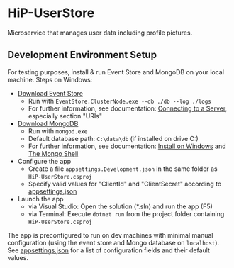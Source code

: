 # HiP-UserStore

Microservice that manages user data including profile pictures.

## Development Environment Setup
For testing purposes, install & run Event Store and MongoDB on your local machine. Steps on Windows:

* [Download Event Store](https://eventstore.org/downloads/)
    * Run with `EventStore.ClusterNode.exe --db ./db --log ./logs`
    * For further information, see documentation: [Connecting to a Server](https://eventstore.org/docs/dotnet-api/4.0.0/connecting-to-a-server/), especially section "URIs"
* [Download MongoDB](https://www.mongodb.com/download-center?jmp=docs)
    * Run with `mongod.exe`
    * Default database path: `C:\data\db` (if installed on drive C:)
    * For further information, see documentation: [Install on Windows](https://docs.mongodb.com/manual/tutorial/install-mongodb-on-windows/) and [The Mongo Shell](https://docs.mongodb.com/manual/mongo/)
* Configure the app
  * Create a file `appsettings.Development.json` in the same folder as `HiP-UserStore.csproj`
  * Specify valid values for "ClientId" and "ClientSecret" according to [appsettings.json](https://github.com/HiP-App/HiP-UserStore/blob/develop/HiP-UserStore/appsettings.json)
* Launch the app
  * via Visual Studio: Open the solution (*.sln) and run the app (F5)
  * via Terminal: Execute `dotnet run` from the project folder containing `HiP-UserStore.csproj`

The app is preconfigured to run on dev machines with minimal manual configuration (using the event store and Mongo database on `localhost`). See [appsettings.json](https://github.com/HiP-App/HiP-UserStore/blob/develop/HiP-UserStore/appsettings.json) for a list of configuration fields and their default values.
